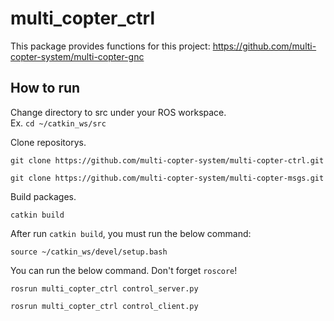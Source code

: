 # multi_copter_ctrl

This package provides functions for this project: https://github.com/multi-copter-system/multi-copter-gnc


## How to run

Change directory to src under your ROS workspace.  
Ex. `cd ~/catkin_ws/src`

Clone repositorys.

```
git clone https://github.com/multi-copter-system/multi-copter-ctrl.git
```
```
git clone https://github.com/multi-copter-system/multi-copter-msgs.git
```

Build packages.

```
catkin build
```

After run `catkin build`, you must run the below command:

```
source ~/catkin_ws/devel/setup.bash
```

You can run the below command. Don't forget `roscore`!

```
rosrun multi_copter_ctrl control_server.py
```
```
rosrun multi_copter_ctrl control_client.py
```